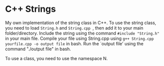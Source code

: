 # C++ Strings
My own implementation of the string class in C++.
To use the string class, you need to load `String.h` and `String.cpp `, then add it to your main folder/directory.
Include the string using the command `#include "String.h"` in your main file.
Compile your file using String.cpp using `g++ String.cpp yourfile.cpp -o output file` in bash.
Run the `output file' using the command "./output file" in bash.

To use a class, you need to use the namespace N.
